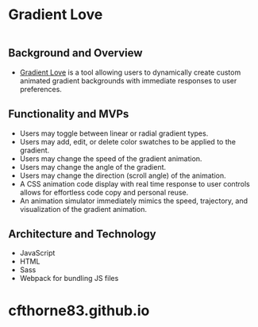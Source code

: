 # Gradient Love

<img srd="assets/js.gif" width="500" />

## Background and Overview
- [Gradient Love](https://cfthorne83.github.io/gradient-love/) is a tool allowing users to dynamically create custom animated gradient backgrounds with immediate responses to user preferences.

## Functionality and MVPs
- Users may toggle between linear or radial gradient types.
- Users may add, edit, or delete color swatches to be applied to the gradient.
- Users may change the speed of the gradient animation.
- Users may change the angle of the gradient.
- Users may change the direction (scroll angle) of the animation.
- A CSS animation code display with real time response to user controls allows for effortless code copy and personal reuse.
- An animation simulator immediately mimics the speed, trajectory, and visualization of the gradient animation.  

## Architecture and Technology
- JavaScript
- HTML
- Sass
- Webpack for bundling JS files

# cfthorne83.github.io
